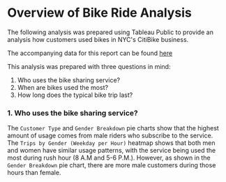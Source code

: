 # Overview of Bike Ride Analysis

The following analysis was prepared using Tableau Public to provide an analysis how customers used bikes in NYC's CitiBike business.

The accompanying data for this report can be found [here](https://public.tableau.com/profile/brady6686#!/vizhome/BikeTripAnalysisChallenge/BikeTripAnalysis?publish=yes)

This analysis was prepared with three questions in mind:
1. Who uses the bike sharing service?
2. When are bikes used the most?
3. How long does the typical bike trip last?

### 1. Who uses the bike sharing service?



The `Customer Type` and `Gender Breakdown` pie charts show that the highest amount of usage comes from male riders who subscribe to the service.  </br>
The `Trips by Gender (Weekday per Hour)` heatmap shows that both men and women have similar usage patterns, with the service being used the most during rush hour (8 A.M and 5-6 P.M.). However, as shown in the `Gender Breakdown` pie chart, there are more male customers during those hours than female.